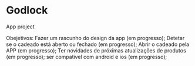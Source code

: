 # Godlock
App project

Obejetivos:    Fazer um rascunho do design da app (em progresso);
               Detetar se o cadeado está aberto ou fechado (em progresso);
               Abrir o cadeado pela APP (em progresso);
               Ter novidades de próximas atualizações de produtos (em progresso);
               ser compativel com android e ios (em progresso);
               
              
